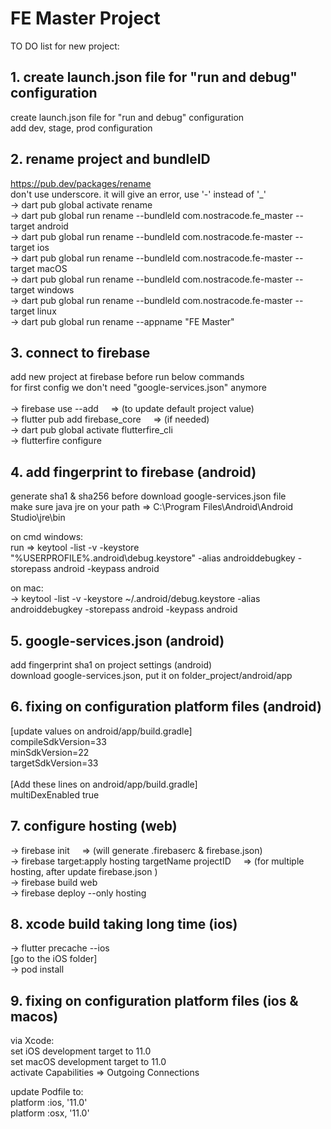 # FE Master Project

TO DO list for new project:

## 1. create launch.json file for "run and debug" configuration<br/>

create launch.json file for "run and debug" configuration<br/>
add dev, stage, prod configuration<br/>

## 2. rename project and bundleID

https://pub.dev/packages/rename<br/>
don't use underscore. it will give an error, use '-' instead of '\_'<br/>
-> dart pub global activate rename<br/>
-> dart pub global run rename --bundleId com.nostracode.fe_master --target android<br/>
-> dart pub global run rename --bundleId com.nostracode.fe-master --target ios<br/>
-> dart pub global run rename --bundleId com.nostracode.fe-master --target macOS<br/>
-> dart pub global run rename --bundleId com.nostracode.fe-master --target windows<br/>
-> dart pub global run rename --bundleId com.nostracode.fe-master --target linux<br/>
-> dart pub global run rename --appname "FE Master"<br/>

## 3. connect to firebase<br/>

add new project at firebase before run below commands<br/>
for first config we don't need "google-services.json" anymore<br/>
<br/>
-> firebase use --add &nbsp; &nbsp; => (to update default project value)<br/>
-> flutter pub add firebase_core &nbsp; &nbsp; => (if needed)<br/>
-> dart pub global activate flutterfire_cli<br/>
-> flutterfire configure<br/>

## 4. add fingerprint to firebase (android)<br/>

generate sha1 & sha256 before download google-services.json file<br/>
make sure java jre on your path => C:\Program Files\Android\Android Studio\jre\bin

on cmd windows:<br/>
run => keytool -list -v -keystore "%USERPROFILE%\.android\debug.keystore" -alias androiddebugkey -storepass android -keypass android

on mac:<br/>
-> keytool -list -v -keystore ~/.android/debug.keystore -alias androiddebugkey -storepass android -keypass android<br/>

## 5. google-services.json (android)<br/>

add fingerprint sha1 on project settings (android)<br/>
download google-services.json, put it on folder_project/android/app<br/>

## 6. fixing on configuration platform files (android)<br/>

[update values on android/app/build.gradle]<br/>
compileSdkVersion=33<br/>
minSdkVersion=22<br/>
targetSdkVersion=33<br/>
<br/>
[Add these lines on android/app/build.gradle]<br/>
multiDexEnabled true<br/>

## 7. configure hosting (web)<br/>

-> firebase init &nbsp; &nbsp; => (will generate .firebaserc & firebase.json)<br/>
-> firebase target:apply hosting targetName projectID &nbsp; &nbsp; => (for multiple hosting, after update firebase.json )<br/>
-> firebase build web<br/>
-> firebase deploy --only hosting<br/>

## 8. xcode build taking long time (ios)<br/>

-> flutter precache --ios<br/>
[go to the iOS folder]<br/>
-> pod install<br/>

## 9. fixing on configuration platform files (ios & macos)<br/>

via Xcode:<br/>
set iOS development target to 11.0<br/>
set macOS development target to 11.0<br/>
activate Capabilities => Outgoing Connections<br/>

update Podfile to:<br/>
platform :ios, '11.0'<br/>
platform :osx, '11.0'<br/>

<!-- on "ios" folder find and replace '9.0' to '10.0'<br/> -->
<!-- on "macos" folder find and replace '10.11' to '11.0'<br/> -->

<!-- * finally...don't forget to backup the project to github -->
